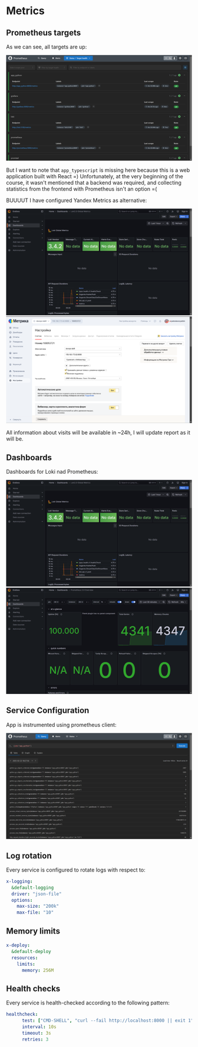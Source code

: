# Metrics

## Prometheus targets

As we can see, all targets are up:

![targets](assets/prometheus_targets.png)

But I want to note that `app_typescript` is missing here because this is a web application built with React =) 
Unfortunately, at the very beginning of the course, it wasn't mentioned that a backend was required, and collecting 
statistics from the frontend with Prometheus isn't an option =(

BUUUUT
I have configured Yandex Metrics as alternative:

![Loki dashboard](assets/dashboard_loki.png) ![Yandex Metrics](assets/yandex.png)

All information about visits will be available in ~24h, I will update report as it will be.

## Dashboards

Dashboards for Loki nad Prometheus:

![Loki dashboard](assets/dashboard_loki.png) ![Prometheus dashboard](assets/dashboard_prometheus.png)

## Service Configuration

App is instrumented using prometheus client:

![](assets/query.png)

## Log rotation

Every service is configured to rotate logs with respect to:

```yaml
x-logging:
  &default-logging
  driver: "json-file"
  options:
    max-size: "200k"
    max-file: "10"
```

## Memory limits

```yaml
x-deploy:
  &default-deploy
  resources:
    limits:
      memory: 256M
```

## Health checks

Every service is health-checked according to the following pattern:

```yaml
healthcheck:
      test: ["CMD-SHELL", "curl --fail http://localhost:8000 || exit 1"]
      interval: 10s
      timeout: 3s
      retries: 3
```
